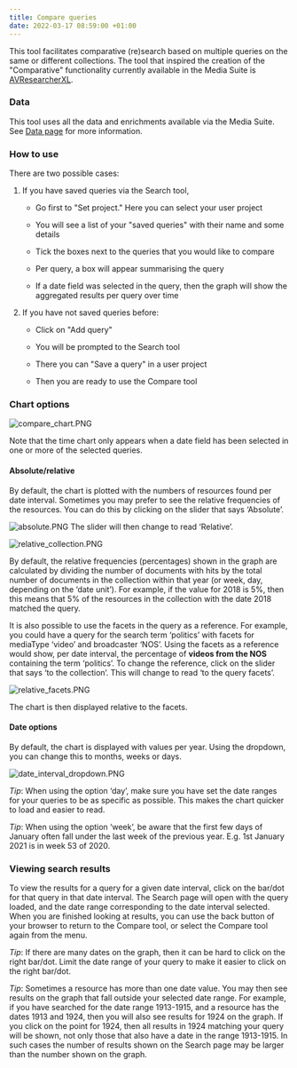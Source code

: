 ```yaml
---
title: Compare queries
date: 2022-03-17 08:59:00 +01:00
---
```


This tool facilitates comparative (re)search based on multiple queries on the same or different collections. The tool that inspired the creation of the "Comparative" functionality currently available in the Media Suite is [AVResearcherXL](/documentation/glossary/avresearcher).

### Data

This tool uses all the data and enrichments available via the Media Suite. See [Data page](/documentation/howtos/data) for more information.

### How to use

There are two possible cases:

1. If you have saved queries via the Search tool,

   * Go first to "Set project." Here you can select your user project

   * You will see a list of your "saved queries" with their name and some details

   * Tick the boxes next to the queries that you would like to compare

   * Per query, a box will appear summarising the query

   * If a date field was selected in the query, then the graph will show the aggregated results per query over time

2. If you have not saved queries before:

   * Click on "Add query"

   * You will be prompted to the Search tool

   * There you can "Save a query" in a user project

   * Then you are ready to use the Compare tool

### Chart options
![compare_chart.PNG](/uploads/compare_chart.PNG)

Note that the time chart only appears when a date field has been selected in one or more of the selected queries.

#### Absolute/relative
By default, the chart is plotted with the numbers of resources found per date interval. Sometimes you may prefer to see the relative frequencies of the resources. You can do this by clicking on the slider that says ‘Absolute’. 

![absolute.PNG](/uploads/absolute.PNG)
The slider will then change to read ‘Relative’. 

![relative_collection.PNG](/uploads/relative_collection.PNG)

By default, the relative frequencies (percentages) shown in the graph are calculated by dividing the number of documents with hits by the total number of documents in the collection within that year (or week, day, depending on the ‘date unit’). For example, if the value for 2018 is 5%, then this means that 5% of the resources in the collection with the date 2018 matched the query.

It is also possible to use the facets in the query as a reference. For example, you could have a query for the search term ‘politics’ with facets for mediaType ‘video’ and broadcaster ‘NOS’. Using the facets as a reference would show, per date interval, the percentage of **videos from the NOS** containing the term ‘politics’. To change the reference, click on the slider that says ‘to the collection’. This will change to read ‘to the query facets’. 

![relative_facets.PNG](/uploads/relative_facets.PNG)

The chart is then displayed relative to the facets. 

#### Date options
By default, the chart is displayed with values per year. Using the dropdown, you can change this to months, weeks or days.

![date_interval_dropdown.PNG](/uploads/date_interval_dropdown.PNG)

*Tip*: When using the option ‘day’, make sure you have set the date ranges for your queries to be as specific as possible. This makes the chart quicker to load and easier to read.

*Tip*: When using the option ‘week’, be aware that the first few days of January often fall under the last week of the previous year. E.g. 1st January 2021 is in week 53 of 2020.

### Viewing search results

To view the results for a query for a given date interval, click on the bar/dot for that query in that date interval. The Search page will open with the query loaded, and the date range corresponding to the date interval selected. When you are finished looking at results, you can use the back button of your browser to return to the Compare tool, or select the Compare tool again from the menu.

*Tip*: If there are many dates on the graph, then it can be hard to click on the right bar/dot. Limit the date range of your query to make it easier to click on the right bar/dot. 

*Tip*: Sometimes a resource has more than one date value. You may then see results on the graph that fall outside your selected date range. For example, if you have searched for the date range 1913-1915, and a resource has the dates 1913 and 1924, then you will also see results for 1924 on the graph. If you click on the point for 1924, then all results in 1924 matching your query will be shown, not only those that also have a date in the range 1913-1915. In such cases the number of results shown on the Search page may be larger than the number shown on the graph.